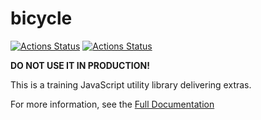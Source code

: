 # bicycle

[![Actions Status](https://github.com/VadimFilimonov/bicycle/workflows/linter/badge.svg)](https://github.com/VadimFilimonov/bicycle/actions/workflows/linter.yml)
[![Actions Status](https://github.com/VadimFilimonov/bicycle/workflows/tests/badge.svg)](https://github.com/VadimFilimonov/bicycle/actions/workflows/tests.yml)

**DO NOT USE IT IN PRODUCTION!**

This is a training JavaScript utility library delivering extras.

For more information, see the [Full Documentation](https://github.com/VadimFilimonov/bicycle/tree/main/docs)
